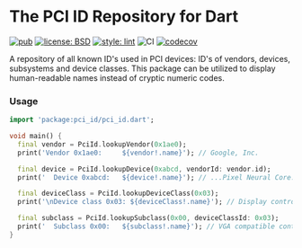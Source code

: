 # The PCI ID Repository for Dart

[![pub](https://img.shields.io/pub/v/pci_id.svg)](https://pub.dev/packages/pci_id)
[![license: BSD](https://img.shields.io/badge/license-BSD-yellow.svg)](https://opensource.org/licenses/BSD-3-Clause)
[![style: lint](https://img.shields.io/badge/style-lint-4BC0F5.svg)](https://pub.dev/packages/lint)
![CI](https://github.com/jpnurmi/pci_id.dart/workflows/CI/badge.svg)
[![codecov](https://codecov.io/gh/jpnurmi/pci_id.dart/branch/main/graph/badge.svg)](https://codecov.io/gh/jpnurmi/pci_id.dart)

A repository of all known ID's used in PCI devices: ID's of vendors,
devices, subsystems and device classes. This package can be utilized
to display human-readable names instead of cryptic numeric codes.

### Usage

```dart
import 'package:pci_id/pci_id.dart';

void main() {
  final vendor = PciId.lookupVendor(0x1ae0);
  print('Vendor 0x1ae0:     ${vendor!.name}'); // Google, Inc.

  final device = PciId.lookupDevice(0xabcd, vendorId: vendor.id);
  print('  Device 0xabcd:   ${device!.name}'); // ...Pixel Neural Core...

  final deviceClass = PciId.lookupDeviceClass(0x03);
  print('\nDevice class 0x03: ${deviceClass!.name}'); // Display controller

  final subclass = PciId.lookupSubclass(0x00, deviceClassId: 0x03);
  print('  Subclass 0x00:   ${subclass!.name}'); // VGA compatible controller
}
```
